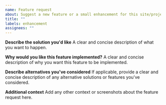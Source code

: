 ```yaml
---
name: Feature request
about: Suggest a new feature or a small enhancement for this site/project
title: ""
labels: enhancement
assignees: ""
---
```


**Describe the solution you'd like**
A clear and concise description of what you want to happen.

**Why would you like this feature implemented?**
A clear and concise description of why you want this feature to be implemented.

**Describe alternatives you've considered**
If applicable, provide a clear and concise description of any alternative solutions or features you've considered.

**Additional context**
Add any other context or screenshots about the feature request here.
